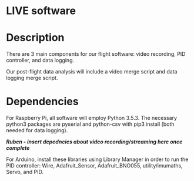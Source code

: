 # LIVE software

# Description
There are 3 main components for our flight software: video recording, PID controller, and data logging.

Our post-flight data analysis will include a video merge script and data logging merge script.

# Dependencies
For Raspberry Pi, all software will employ Python 3.5.3. The necessary python3 packages are pyserial and python-csv with pip3 install (both needed for data logging).

***Ruben - insert depedncies about video recording/streaming here once complete***

For Arduino, install these libraries using Library Manager in order to run the PID controller: Wire, Adafruit_Sensor, Adafruit_BNO055, utility/imumaths, Servo, and PID.
